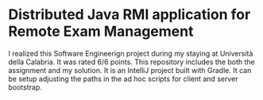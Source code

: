 # Distributed Java RMI application for Remote Exam Management 
I realized this Software Engineerign project during my staying at Università della Calabria. It was rated 6/6 points. This repository includes the both the assignment and my solution. It is an IntelliJ project built with Gradle. It can be setup adjusting the paths in the ad hoc scripts for client and server bootstrap.  

